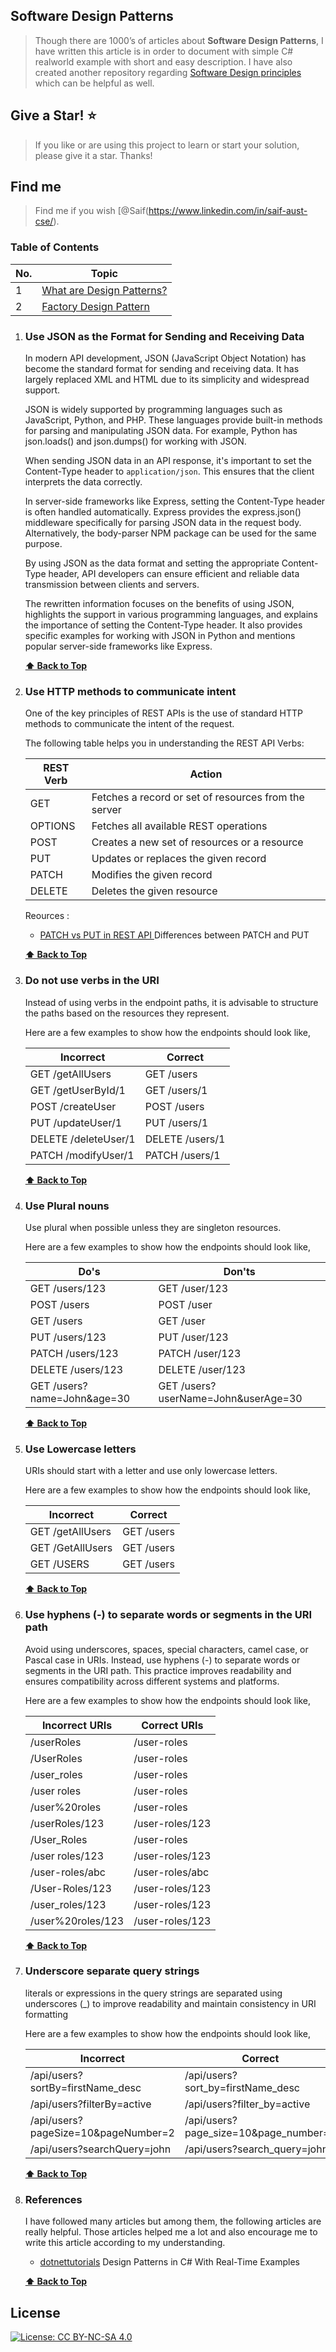 ## Software Design Patterns

> Though there are 1000’s of articles about **Software Design Patterns**, I have written this article is in order to document with simple C# realworld example with short and easy description. I have also created another repository regarding [Software Design principles](https://github.com/saifaustcse/software-design-patterns) which can be helpful as well.

## Give a Star! :star:

> If you like or are using this project to learn or start your solution, please give it a star. Thanks!

## Find me

> Find me if you wish [@Saif(https://www.linkedin.com/in/saif-aust-cse/).

### Table of Contents

| No. | Topic                                                  |
| --- | ------------------------------------------------------ |
| 1   | [What are Design Patterns?](#What-are-Design-Patterns) |
| 2   | [Factory Design Pattern](#Factory-Design-Pattern)      |

1.  ### Use JSON as the Format for Sending and Receiving Data

    In modern API development, JSON (JavaScript Object Notation) has become the standard format for sending and receiving data. It has largely replaced XML and HTML due to its simplicity and widespread support.

    JSON is widely supported by programming languages such as JavaScript, Python, and PHP. These languages provide built-in methods for parsing and manipulating JSON data. For example, Python has json.loads() and json.dumps() for working with JSON.

    When sending JSON data in an API response, it's important to set the Content-Type header to `application/json`. This ensures that the client interprets the data correctly.

    In server-side frameworks like Express, setting the Content-Type header is often handled automatically. Express provides the express.json() middleware specifically for parsing JSON data in the request body. Alternatively, the body-parser NPM package can be used for the same purpose.

    By using JSON as the data format and setting the appropriate Content-Type header, API developers can ensure efficient and reliable data transmission between clients and servers.

    The rewritten information focuses on the benefits of using JSON, highlights the support in various programming languages, and explains the importance of setting the Content-Type header. It also provides specific examples for working with JSON in Python and mentions popular server-side frameworks like Express.

    **[⬆ Back to Top](#table-of-contents)**

2.  ### Use HTTP methods to communicate intent

    One of the key principles of REST APIs is the use of standard HTTP methods to communicate the intent of the request.

    The following table helps you in understanding the REST API Verbs:

    | REST Verb | Action                                               |
    | --------- | ---------------------------------------------------- |
    | GET       | Fetches a record or set of resources from the server |
    | OPTIONS   | Fetches all available REST operations                |
    | POST      | Creates a new set of resources or a resource         |
    | PUT       | Updates or replaces the given record                 |
    | PATCH     | Modifies the given record                            |
    | DELETE    | Deletes the given resource                           |

    Reources :

    - [PATCH vs PUT in REST API ](https://josipmisko.com/posts/patch-vs-put-rest-api) Differences between PATCH and PUT

    **[⬆ Back to Top](#table-of-contents)**

3.  ### Do not use verbs in the URI

    Instead of using verbs in the endpoint paths, it is advisable to structure the paths based on the resources they represent.

    Here are a few examples to show how the endpoints should look like,

    | Incorrect            | Correct         |
    | -------------------- | --------------- |
    | GET /getAllUsers     | GET /users      |
    | GET /getUserById/1   | GET /users/1    |
    | POST /createUser     | POST /users     |
    | PUT /updateUser/1    | PUT /users/1    |
    | DELETE /deleteUser/1 | DELETE /users/1 |
    | PATCH /modifyUser/1  | PATCH /users/1  |

    **[⬆ Back to Top](#table-of-contents)**

4.  ### Use Plural nouns

    Use plural when possible unless they are singleton resources.

    Here are a few examples to show how the endpoints should look like,

    | Do's                        | Don'ts                              |
    | --------------------------- | ----------------------------------- |
    | GET /users/123              | GET /user/123                       |
    | POST /users                 | POST /user                          |
    | GET /users                  | GET /user                           |
    | PUT /users/123              | PUT /user/123                       |
    | PATCH /users/123            | PATCH /user/123                     |
    | DELETE /users/123           | DELETE /user/123                    |
    | GET /users?name=John&age=30 | GET /users?userName=John&userAge=30 |

    **[⬆ Back to Top](#table-of-contents)**

5.  ### Use Lowercase letters

    URIs should start with a letter and use only lowercase letters.

    Here are a few examples to show how the endpoints should look like,

    | Incorrect        | Correct    |
    | ---------------- | ---------- |
    | GET /getAllUsers | GET /users |
    | GET /GetAllUsers | GET /users |
    | GET /USERS       | GET /users |

    **[⬆ Back to Top](#table-of-contents)**

6.  ### Use hyphens (-) to separate words or segments in the URI path

    Avoid using underscores, spaces, special characters, camel case, or Pascal case in URIs. Instead, use hyphens (-) to separate words or segments in the URI path. This practice improves readability and ensures compatibility across different systems and platforms.

    Here are a few examples to show how the endpoints should look like,

    | Incorrect URIs    | Correct URIs    |
    | ----------------- | --------------- |
    | /userRoles        | /user-roles     |
    | /UserRoles        | /user-roles     |
    | /user_roles       | /user-roles     |
    | /user roles       | /user-roles     |
    | /user%20roles     | /user-roles     |
    | /userRoles/123    | /user-roles/123 |
    | /User_Roles       | /user-roles     |
    | /user roles/123   | /user-roles/123 |
    | /user-roles/abc   | /user-roles/abc |
    | /User-Roles/123   | /user-roles/123 |
    | /user_roles/123   | /user-roles/123 |
    | /user%20roles/123 | /user-roles/123 |

    **[⬆ Back to Top](#table-of-contents)**

7.  ### Underscore separate query strings

    literals or expressions in the query strings are separated using underscores (\_) to improve readability and maintain consistency in URI formatting

    Here are a few examples to show how the endpoints should look like,

    | Incorrect                           | Correct                               |
    | ----------------------------------- | ------------------------------------- |
    | /api/users?sortBy=firstName_desc    | /api/users?sort_by=firstName_desc     |
    | /api/users?filterBy=active          | /api/users?filter_by=active           |
    | /api/users?pageSize=10&pageNumber=2 | /api/users?page_size=10&page_number=2 |
    | /api/users?searchQuery=john         | /api/users?search_query=john          |

    **[⬆ Back to Top](#table-of-contents)**

8.  ### References

    I have followed many articles but among them, the following articles are really helpful. Those articles helped me a lot and also encourage me to write this article according to my understanding.

    - [dotnettutorials](https://dotnettutorials.net/course/dot-net-design-patterns/) Design Patterns in C# With Real-Time Examples

    **[⬆ Back to Top](#table-of-contents)**

## License

[![License: CC BY-NC-SA 4.0](https://img.shields.io/badge/License-CC%20BY--NC--SA%204.0-lightgrey.svg)](https://creativecommons.org/licenses/by-nc-sa/4.0/)
